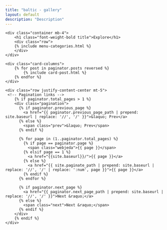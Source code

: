 ```yaml
---
title: "baltic - gallery"
layout: default
description: "Description"
---
```


<section class="mt-4 mb-5">
    
    <div class="container mb-4">
        <h1 class="font-weight-bold title">Explore</h1>    
        <div class="row">
        {% include menu-categories.html %}
        </div>
    </div>

    
<div class="container-fluid">
    
    <div class="card-columns">        
        {% for post in paginator.posts reversed %}
            {% include card-post.html %}
        {% endfor %}            
    </div>

    <div class="row justify-content-center mt-5">
     <!-- Pagination links -->
        {% if paginator.total_pages > 1 %}
        <div class="pagination"> 
          {% if paginator.previous_page %}
            <a href="{{ paginator.previous_page_path | prepend: site.baseurl | replace: '//', '/' }}">&laquo; Prev</a>
          {% else %}
            <span class="prev">&laquo; Prev</span>
          {% endif %}

          {% for page in (1..paginator.total_pages) %}
            {% if page == paginator.page %}
              <span class="webjeda">{{ page }}</span>
            {% elsif page == 1 %}
              <a href="{{site.baseurl}}/">{{ page }}</a>
            {% else %}
              <a href="{{ site.paginate_path | prepend: site.baseurl | replace: '//', '/' | replace: ':num', page }}">{{ page }}</a>
            {% endif %}
          {% endfor %}

          {% if paginator.next_page %}
            <a href="{{ paginator.next_page_path | prepend: site.baseurl | replace: '//', '/' }}">Next &raquo;</a>
          {% else %}
            <span class="next">Next &raquo;</span>
          {% endif %}
        </div>
        {% endif %}      
    </div>

</div>    
  
</section>
